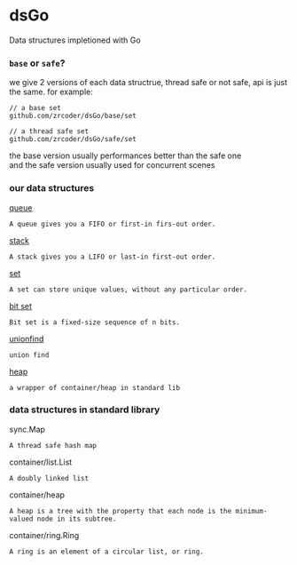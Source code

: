 # dsGo
Data structures impletioned with Go
### `base` or `safe`?
we give 2 versions of each data structrue, thread safe or not safe, api is just the same. for example:
```
// a base set
github.com/zrcoder/dsGo/base/set

// a thread safe set
github.com/zrcoder/dsGo/safe/set
```
the base version usually performances better than the safe one <br>
and the safe version usually used for concurrent scenes
### our data structures
[queue](base/queue)
```text
A queue gives you a FIFO or first-in firs-out order.
```
[stack](base/stack)
```text
A stack gives you a LIFO or last-in first-out order.
```
[set](base/set)
```text
A set can store unique values, without any particular order.
```
[bit set](base/bitset)
```text
Bit set is a fixed-size sequence of n bits.
```
[unionfind](base/unionfind)
```text
union find
```
[heap](base/heap)
```text
a wrapper of container/heap in standard lib
```
### data structures in standard library
sync.Map
```
A thread safe hash map
```
container/list.List
```
A doubly linked list
```
container/heap
```
A heap is a tree with the property that each node is the minimum-valued node in its subtree.
```
container/ring.Ring
```
A ring is an element of a circular list, or ring.
```

